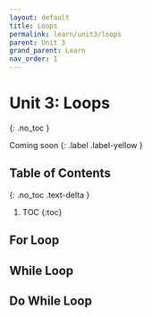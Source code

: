 ```yaml
---
layout: default
title: Loops
permalink: learn/unit3/loops
parent: Unit 3
grand_parent: Learn
nav_order: 1
---
```


<!-- prettier-ignore-start -->

# Unit 3: Loops

{: .no_toc }

Coming soon {: .label .label-yellow }

## Table of Contents

{: .no_toc .text-delta }

1. TOC
{:toc}

<!-- prettier-ignore-end -->

## For Loop

## While Loop

## Do While Loop
